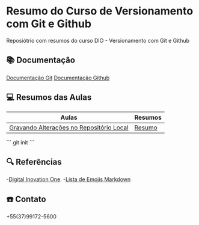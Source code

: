 # Resumo do Curso de Versionamento com Git e Github

Reposiótrio com resumos do curso DIO - Versionamento com Git e Github

## :books: Documentação
[Documentação Git](https://git-scm.com/doc)
[Documentação Github](htpps://docs.github.com)

## :computer: Resumos das Aulas

| Aulas | Resumos |
|-------|---------|
|[Gravando Alterações no Repositório Local](https://web.dio.me/course/versionamento-de-codigo-com-git-e-github/learning/599dd3dd-d189-474f-a55c-22f37b4472da?back=/track/coding-future-vivo-python-ai-backend-developer&tab=undefined&moduleId=undefined) | [Resumo]()

´´´
git init
´´´

## :mag: Referências
-[Digital Inovation One](https://web.dio.me).
-[Lista de Emojis Markdown](https://gist.github.com/rxaviers/7360908)

## :phone: Contato
 
+55(37)99172-5600